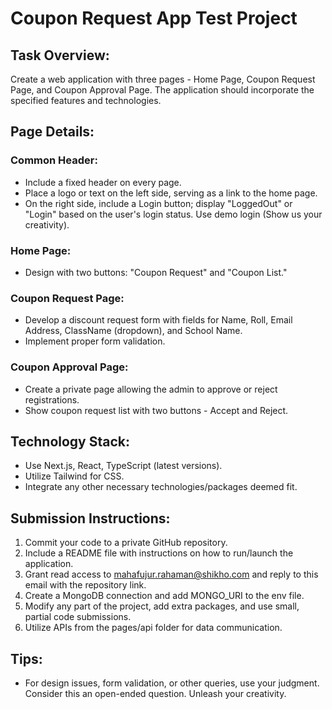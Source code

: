 # Coupon Request App Test Project

## Task Overview:
Create a web application with three pages - Home Page, Coupon Request Page, and Coupon Approval Page. The application should incorporate the specified features and technologies.

## Page Details:

### Common Header:
- Include a fixed header on every page.
- Place a logo or text on the left side, serving as a link to the home page.
- On the right side, include a Login button; display "LoggedOut" or "Login" based on the user's login status. Use demo login (Show us your creativity).

### Home Page:
- Design with two buttons: "Coupon Request" and "Coupon List."

### Coupon Request Page:
- Develop a discount request form with fields for Name, Roll, Email Address, ClassName (dropdown), and School Name.
- Implement proper form validation.

### Coupon Approval Page:
- Create a private page allowing the admin to approve or reject registrations.
- Show coupon request list with two buttons - Accept and Reject.

## Technology Stack:
- Use Next.js, React, TypeScript (latest versions).
- Utilize Tailwind for CSS.
- Integrate any other necessary technologies/packages deemed fit.

## Submission Instructions:

1. Commit your code to a private GitHub repository.
2. Include a README file with instructions on how to run/launch the application.
3. Grant read access to mahafujur.rahaman@shikho.com and reply to this email with the repository link.
4. Create a MongoDB connection and add MONGO_URI to the env file.
5. Modify any part of the project, add extra packages, and use small, partial code submissions.
6. Utilize APIs from the pages/api folder for data communication.

## Tips:
- For design issues, form validation, or other queries, use your judgment. Consider this an open-ended question. Unleash your creativity.
